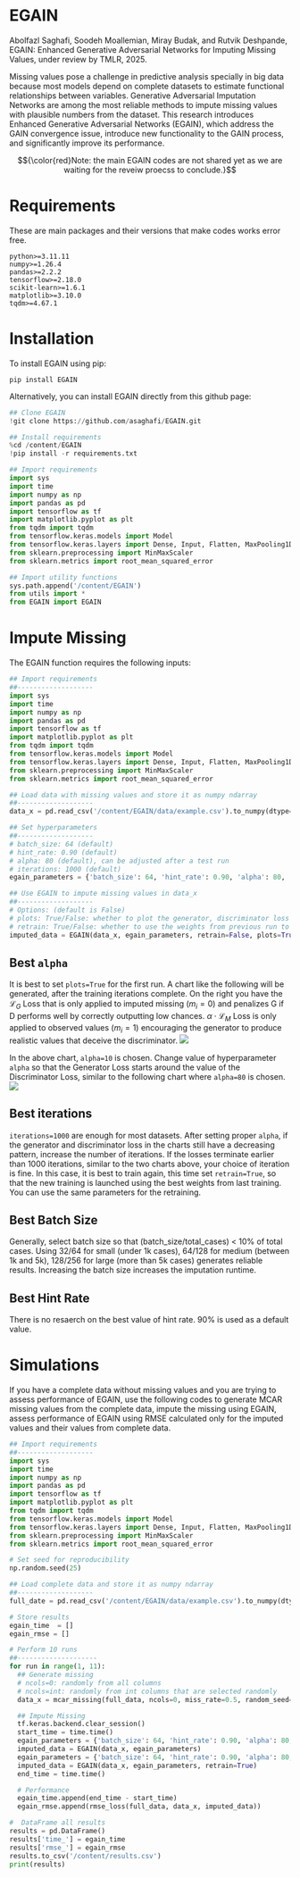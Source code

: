 # EGAIN
Abolfazl Saghafi, Soodeh Moallemian, Miray Budak, and Rutvik Deshpande, EGAIN: Enhanced Generative Adversarial Networks for Imputing Missing Values, under review by TMLR, 2025.

Missing values pose a challenge in predictive analysis specially in big data because most models depend on complete datasets to estimate functional relationships between variables. Generative Adversarial Imputation Networks are among the most reliable methods to impute missing values with plausible numbers from the dataset. This research introduces Enhanced Generative Adversarial Networks (EGAIN), which address the GAIN convergence issue, introduce new functionality to the GAIN process, and significantly improve its performance.

$${\color{red}Note: the main EGAIN codes are not shared yet as we are waiting for the reveiw proecss to conclude.}$$

# Requirements
These are main packages and their versions that make codes works error free.
```console
python>=3.11.11
numpy>=1.26.4
pandas>=2.2.2
tensorflow>=2.18.0
scikit-learn>=1.6.1
matplotlib>=3.10.0
tqdm>=4.67.1
```

# Installation
To install EGAIN using pip:
```console
pip install EGAIN
```
Alternatively, you can install EGAIN directly from this github page:
```python
## Clone EGAIN 
!git clone https://github.com/asaghafi/EGAIN.git

## Install requirements
%cd /content/EGAIN
!pip install -r requirements.txt

## Import requirements
import sys
import time
import numpy as np
import pandas as pd
import tensorflow as tf
import matplotlib.pyplot as plt
from tqdm import tqdm
from tensorflow.keras.models import Model
from tensorflow.keras.layers import Dense, Input, Flatten, MaxPooling1D, Conv1D
from sklearn.preprocessing import MinMaxScaler
from sklearn.metrics import root_mean_squared_error

## Import utility functions
sys.path.append('/content/EGAIN')
from utils import *
from EGAIN import EGAIN
```


# Impute Missing
The EGAIN function requires the following inputs: 

```python
## Import requirements
##-------------------
import sys
import time
import numpy as np
import pandas as pd
import tensorflow as tf
import matplotlib.pyplot as plt
from tqdm import tqdm
from tensorflow.keras.models import Model
from tensorflow.keras.layers import Dense, Input, Flatten, MaxPooling1D, Conv1D
from sklearn.preprocessing import MinMaxScaler
from sklearn.metrics import root_mean_squared_error

## Load data with missing values and store it as numpy ndarray
##-------------------
data_x = pd.read_csv('/content/EGAIN/data/example.csv').to_numpy(dtype=float)

## Set hyperparameters
##-------------------
# batch_size: 64 (default)
# hint_rate: 0.90 (default)
# alpha: 80 (default), can be adjusted after a test run
# iterations: 1000 (default)
egain_parameters = {'batch_size': 64, 'hint_rate': 0.90, 'alpha': 80, 'iterations': 1000}

## Use EGAIN to impute missing values in data_x
##-------------------
# Options: (default is False)
# plots: True/False: whether to plot the generator, discriminator loss functions
# retrain: True/False: whether to use the weights from previous run to retrain
imputed_data = EGAIN(data_x, egain_parameters, retrain=False, plots=True)
```

## Best `alpha`
It is best to set `plots=True` for the first run. A chart like the following will be generated, after the training iterations complete. On the right you have the $\mathcal{L}_G$ Loss that is only applied to imputed missing $(m_i=0)$ and penalizes G if D performs well by correctly outputting low chances. $\alpha \cdot \mathcal{L}_M$ Loss is only applied to observed values $(m_i=1)$ encouraging the generator to produce realistic values that deceive the discriminator.
[<img src="data/breast_20miss_10alpha_1000iterations_90hint_64batch.png">](data/breast_20miss_10alpha_1000iterations_90hint_64batch.png)

In the above chart, `alpha=10` is chosen. Change value of hyperparameter `alpha` so that the Generator Loss starts around the value of the Discriminator Loss, similar to the following chart where `alpha=80` is chosen. 
[<img src="data/breast_20miss_80alpha_1000iterations_90hint_64batch.png">](data/breast_20miss_80alpha_1000iterations_90hint_64batch.png)

## Best iterations
`iterations=1000` are enough for most datasets. After setting proper `alpha`, if the generator and discriminator loss in the charts still have a decreasing pattern, increase the number of iterations. If the losses terminate earlier than 1000 iterations, similar to the two charts above, your choice of iteration is fine. In this case, it is best to train again, this time set `retrain=True`, so that the new training is launched using the best weights from last training. You can use the same parameters for the retraining. 

## Best Batch Size
Generally, select batch size so that (batch_size/total_cases) < 10% of total cases. Using 32/64 for small (under 1k cases), 64/128 for medium (between 1k and 5k), 128/256 for large (more than 5k cases) generates reliable results. Increasing the batch size increases the imputation runtime. 

## Best Hint Rate
There is no resaerch on the best value of hint rate. 90% is used as a default value. 

# Simulations
If you have a complete data without missing values and you are trying to assess performance of EGAIN, use the following codes to generate MCAR missing values from the complete data, impute the missing using EGAIN, assess performance of EGAIN using RMSE calculated only for the imputed values and their values from complete data.
```python
## Import requirements
##-------------------
import sys
import time
import numpy as np
import pandas as pd
import tensorflow as tf
import matplotlib.pyplot as plt
from tqdm import tqdm
from tensorflow.keras.models import Model
from tensorflow.keras.layers import Dense, Input, Flatten, MaxPooling1D, Conv1D
from sklearn.preprocessing import MinMaxScaler
from sklearn.metrics import root_mean_squared_error

# Set seed for reproducibility
np.random.seed(25)

## Load complete data and store it as numpy ndarray
##-------------------
full_date = pd.read_csv('/content/EGAIN/data/example.csv').to_numpy(dtype=float)

# Store results
egain_time  = []
egain_rmse = []

# Perform 10 runs
##--------------------
for run in range(1, 11):
  ## Generate missing
  # ncols=0: randomly from all columns
  # ncols=int: randomly from int columns that are selected randomly
  data_x = mcar_missing(full_data, ncols=0, miss_rate=0.5, random_seed=25)

  ## Impute Missing
  tf.keras.backend.clear_session()
  start_time = time.time()
  egain_parameters = {'batch_size': 64, 'hint_rate': 0.90, 'alpha': 80, 'iterations': 1000}
  imputed_data = EGAIN(data_x, egain_parameters)
  egain_parameters = {'batch_size': 64, 'hint_rate': 0.90, 'alpha': 80, 'iterations': 1000}
  imputed_data = EGAIN(data_x, egain_parameters, retrain=True)
  end_time = time.time()

  # Performance
  egain_time.append(end_time - start_time)
  egain_rmse.append(rmse_loss(full_data, data_x, imputed_data))

#  DataFrame all results
results = pd.DataFrame()
results['time_'] = egain_time
results['rmse_'] = egain_rmse
results.to_csv('/content/results.csv')
print(results)
```
